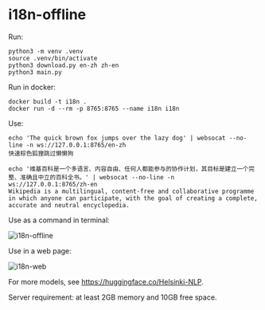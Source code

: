 # i18n-offline

Run:

```
python3 -m venv .venv
source .venv/bin/activate
python3 download.py en-zh zh-en
python3 main.py
```

Run in docker:

```
docker build -t i18n .
docker run -d --rm -p 8765:8765 --name i18n i18n
```

Use:

```
echo 'The quick brown fox jumps over the lazy dog' | websocat --no-line -n ws://127.0.0.1:8765/en-zh
快速棕色狐狸跳过懒懒狗

echo '维基百科是一个多语言、内容自由、任何人都能参与的协作计划，其目标是建立一个完整、准确且中立的百科全书。' | websocat --no-line -n ws://127.0.0.1:8765/zh-en
Wikipedia is a multilingual, content-free and collaborative programme in which anyone can participate, with the goal of creating a complete, accurate and neutral encyclopedia.
```

Use as a command in terminal:

![i18n-offline](https://github.com/user-attachments/assets/3e535b60-33e3-47b2-ad0d-a26e6a64a0db)

Use in a web page:

![i18n-web](https://github.com/user-attachments/assets/934acc54-9d9d-42ff-89a2-287a74ec006a)

For more models, see <https://huggingface.co/Helsinki-NLP>.

Server requirement: at least 2GB memory and 10GB free space.
